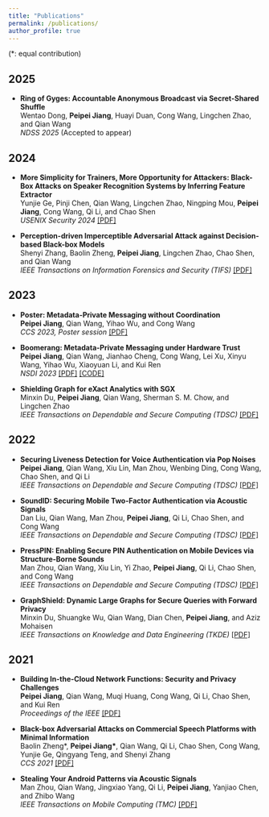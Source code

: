 ```yaml
---
title: "Publications"
permalink: /publications/
author_profile: true
---
```

(*: equal contribution)

## 2025
* <b>Ring of Gyges: Accountable Anonymous Broadcast via Secret-Shared Shuffle</b><br>
Wentao Dong, **Peipei Jiang**, Huayi Duan, Cong Wang, Lingchen Zhao, and Qian Wang<br>
<i>NDSS 2025</i> (Accepted to appear)<br>


## 2024

* <b>More Simplicity for Trainers, More Opportunity for Attackers: Black-Box Attacks on Speaker Recognition Systems by Inferring Feature Extractor</b><br>
Yunjie Ge, Pinji Chen, Qian Wang, Lingchen Zhao, Ningping Mou, **Peipei Jiang**, Cong Wang, Qi Li, and Chao Shen<br>
<i>USENIX Security 2024</i> [[PDF]](https://www.usenix.org/conference/usenixsecurity24/presentation/ge-attacks)<br>


* <b>Perception-driven Imperceptible Adversarial Attack against Decision-based Black-box Models</b><br>
Shenyi Zhang, Baolin Zheng, **Peipei Jiang**, Lingchen Zhao, Chao Shen, and Qian Wang<br>
<i>IEEE Transactions on Information Forensics and Security (TIFS)</i> [[PDF]](https://ieeexplore.ieee.org/abstract/document/10415445)<br>




## 2023

* <b>Poster: Metadata-Private Messaging without Coordination</b><br>
**Peipei Jiang**, Qian Wang, Yihao Wu, and Cong Wang<br>
<i>CCS 2023, Poster session</i> [[PDF]](https://dl.acm.org/doi/abs/10.1145/3576915.3624385)<br>

* <b>Boomerang: Metadata-Private Messaging under Hardware Trust</b><br>
**Peipei Jiang**, Qian Wang, Jianhao Cheng, Cong Wang, Lei Xu, Xinyu Wang, Yihao Wu, Xiaoyuan Li, and Kui Ren<br>
<i>NSDI 2023</i> [[PDF]](https://www.usenix.org/conference/nsdi23/presentation/jiang) [[CODE]](https://github.com/CongGroup/boomerang)<br>

* <b>Shielding Graph for eXact Analytics with SGX</b><br>
Minxin Du, **Peipei Jiang**, Qian Wang, Sherman S. M. Chow, and Lingchen Zhao<br>
<i>IEEE Transactions on Dependable and Secure Computing (TDSC) </i> [[PDF]](https://ieeexplore.ieee.org/document/10032586)<br>


## 2022

* <b>Securing Liveness Detection for Voice Authentication via Pop Noises</b><br>
**Peipei Jiang**, Qian Wang, Xiu Lin, Man Zhou, Wenbing Ding, Cong Wang, Chao Shen, and Qi Li<br>
<i>IEEE Transactions on Dependable and Secure Computing (TDSC) </i> [[PDF]](https://ieeexplore.ieee.org/abstract/document/9744556)<br>

* <b>SoundID: Securing Mobile Two-Factor Authentication via Acoustic Signals</b><br>
Dan Liu, Qian Wang, Man Zhou, **Peipei Jiang**, Qi Li, Chao Shen, and Cong Wang<br>
<i>IEEE Transactions on Dependable and Secure Computing (TDSC) </i> [[PDF]](https://ieeexplore.ieee.org/document/9743659)<br>

* <b>PressPIN: Enabling Secure PIN Authentication on Mobile Devices via Structure-Borne Sounds</b><br>
Man Zhou, Qian Wang, Xiu Lin, Yi Zhao, **Peipei Jiang**, Qi Li, Chao Shen, and Cong Wang<br>
<i>IEEE Transactions on Dependable and Secure Computing (TDSC) </i> [[PDF]](https://ieeexplore.ieee.org/abstract/document/9714878)<br>

* <b>GraphShield: Dynamic Large Graphs for Secure Queries with Forward Privacy</b><br>
Minxin Du, Shuangke Wu, Qian Wang, Dian Chen, **Peipei Jiang**, and Aziz Mohaisen<br>
<i>IEEE Transactions on Knowledge and Data Engineering (TKDE) </i> [[PDF]](https://ieeexplore.ieee.org/abstract/document/9714878)<br>

## 2021

* <b>Building In-the-Cloud Network Functions: Security and Privacy Challenges</b><br>
**Peipei Jiang**, Qian Wang, Muqi Huang, Cong Wang, Qi Li, Chao Shen, and Kui Ren<br>
<i>Proceedings of the IEEE</i> [[PDF]](https://ieeexplore.ieee.org/document/9645060)<br>


* <b>Black-box Adversarial Attacks on Commercial Speech Platforms with Minimal Information</b><br>
Baolin Zheng*, <b>Peipei Jiang*</b>, Qian Wang, Qi Li, Chao Shen, Cong Wang, Yunjie Ge, Qingyang Teng, and Shenyi Zhang<br>
<i>CCS 2021 </i> [[PDF]](https://dl.acm.org/doi/abs/10.1145/3460120.3485383)<br>


* <b>Stealing Your Android Patterns via Acoustic Signals</b><br>
Man Zhou, Qian Wang, Jingxiao Yang, Qi Li, **Peipei Jiang**, Yanjiao Chen, and Zhibo Wang<br>
<i>IEEE Transactions on Mobile Computing (TMC) </i> [[PDF]](https://ieeexplore.ieee.org/document/8937012?tdsourcetag=s_pctim_aiomsg)<br>



